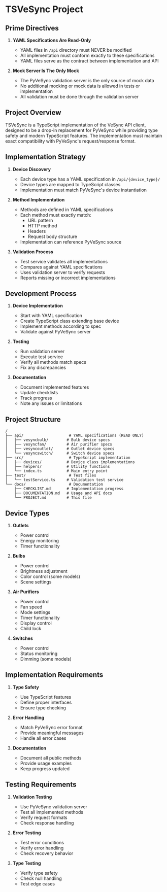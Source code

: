 # TSVeSync Project

## Prime Directives

1. **YAML Specifications Are Read-Only**
   - YAML files in `/api` directory must NEVER be modified
   - All implementation must conform exactly to these specifications
   - YAML files serve as the contract between implementation and API

2. **Mock Server Is The Only Mock**
   - The PyVeSync validation server is the only source of mock data
   - No additional mocking or mock data is allowed in tests or implementation
   - All validation must be done through the validation server

## Project Overview

TSVeSync is a TypeScript implementation of the VeSync API client, designed to be a drop-in replacement for PyVeSync while providing type safety and modern TypeScript features. The implementation must maintain exact compatibility with PyVeSync's request/response format.

## Implementation Strategy

1. **Device Discovery**
   - Each device type has a YAML specification in `/api/{device_type}/`
   - Device types are mapped to TypeScript classes
   - Implementation must match PyVeSync's device instantiation

2. **Method Implementation**
   - Methods are defined in YAML specifications
   - Each method must exactly match:
     - URL pattern
     - HTTP method
     - Headers
     - Request body structure
   - Implementation can reference PyVeSync source

3. **Validation Process**
   - Test service validates all implementations
   - Compares against YAML specifications
   - Uses validation server to verify requests
   - Reports missing or incorrect implementations

## Development Process

1. **Device Implementation**
   - Start with YAML specification
   - Create TypeScript class extending base device
   - Implement methods according to spec
   - Validate against PyVeSync server

2. **Testing**
   - Run validation server
   - Execute test service
   - Verify all methods match specs
   - Fix any discrepancies

3. **Documentation**
   - Document implemented features
   - Update checklists
   - Track progress
   - Note any issues or limitations

## Project Structure

```
/
├── api/                    # YAML specifications (READ ONLY)
│   ├── vesyncbulb/        # Bulb device specs
│   ├── vesyncfan/         # Air purifier specs
│   ├── vesyncoutlet/      # Outlet device specs
│   └── vesyncswitch/      # Switch device specs
├── src/                    # TypeScript implementation
│   ├── devices/           # Device class implementations
│   ├── helpers/           # Utility functions
│   └── index.ts           # Main entry point
├── test/                   # Test files
│   └── testService.ts     # Validation test service
└── docs/                   # Documentation
    ├── CHECKLIST.md       # Implementation progress
    ├── DOCUMENTATION.md   # Usage and API docs
    └── PROJECT.md         # This file
```

## Device Types

1. **Outlets**
   - Power control
   - Energy monitoring
   - Timer functionality

2. **Bulbs**
   - Power control
   - Brightness adjustment
   - Color control (some models)
   - Scene settings

3. **Air Purifiers**
   - Power control
   - Fan speed
   - Mode settings
   - Timer functionality
   - Display control
   - Child lock

4. **Switches**
   - Power control
   - Status monitoring
   - Dimming (some models)

## Implementation Requirements

1. **Type Safety**
   - Use TypeScript features
   - Define proper interfaces
   - Ensure type checking

2. **Error Handling**
   - Match PyVeSync error format
   - Provide meaningful messages
   - Handle all error cases

3. **Documentation**
   - Document all public methods
   - Provide usage examples
   - Keep progress updated

## Testing Requirements

1. **Validation Testing**
   - Use PyVeSync validation server
   - Test all implemented methods
   - Verify request formats
   - Check response handling

2. **Error Testing**
   - Test error conditions
   - Verify error handling
   - Check recovery behavior

3. **Type Testing**
   - Verify type safety
   - Check null handling
   - Test edge cases

